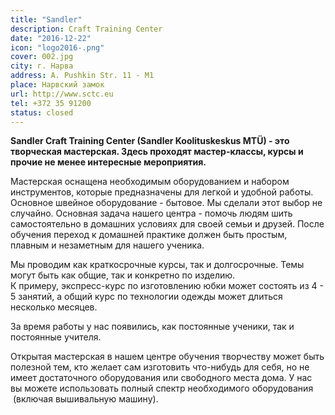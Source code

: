 ```yaml
---
title: "Sandler"
description: Craft Training Center
date: "2016-12-22"
icon: "logo2016-.png"
cover: 002.jpg
city: г. Нарва
address: A. Pushkin Str. 11 - М1
place: Нарвский замок
url: http://www.sctc.eu
tel: +372 35 91200
status: closed
---
```


**Sandler Craft Training Center (Sandler Koolituskeskus MTÜ) - это творческая мастерская. Здесь проходят мастер-классы, курсы и прочие не менее интересные мероприятия.**

Мастерская оснащена необходимым оборудованием и набором инструментов, которые предназначены для легкой и удобной работы. Основное швейное оборудование - бытовое. Мы сделали этот выбор не случайно. Основная задача нашего центра - помочь людям шить самостоятельно в домашних условиях для своей семьи и друзей. После обучения переход к домашней практике должен быть простым, плавным и незаметным для нашего ученика.

Мы проводим как краткосрочные курсы, так и долгосрочные. Темы могут быть как общие, так и конкретно по изделию. К примеру, экспресс-курс по изготовлению юбки может состоять из 4 - 5 занятий, а общий курс по технологии одежды может длиться несколько месяцев.

За время работы у нас появились, как постоянные ученики, так и постоянные учителя.

Открытая мастерская в нашем центре обучения творчеству может быть полезной тем, кто желает сам изготовить что-нибудь для себя, но не имеет достаточного оборудования или свободного места дома. У нас вы можете использовать полный спектр необходимого оборудования  (включая вышивальную машину).
